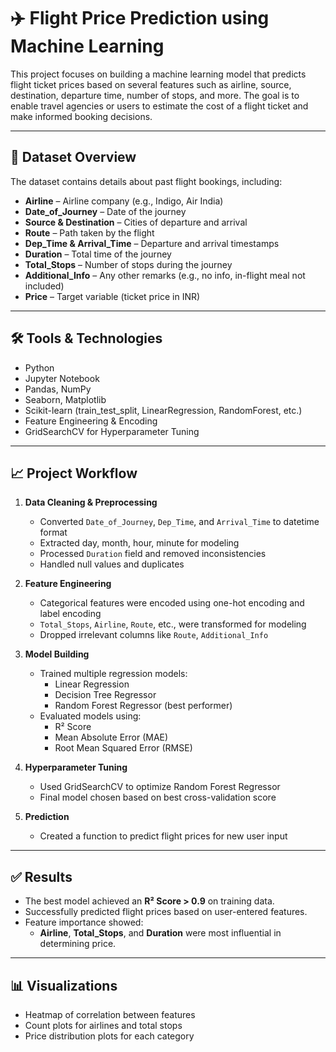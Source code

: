 # ✈️ Flight Price Prediction using Machine Learning

This project focuses on building a machine learning model that predicts flight ticket prices based on several features such as airline, source, destination, departure time, number of stops, and more. The goal is to enable travel agencies or users to estimate the cost of a flight ticket and make informed booking decisions.

---

## 📁 Dataset Overview

The dataset contains details about past flight bookings, including:

- **Airline** – Airline company (e.g., Indigo, Air India)
- **Date_of_Journey** – Date of the journey
- **Source & Destination** – Cities of departure and arrival
- **Route** – Path taken by the flight
- **Dep_Time & Arrival_Time** – Departure and arrival timestamps
- **Duration** – Total time of the journey
- **Total_Stops** – Number of stops during the journey
- **Additional_Info** – Any other remarks (e.g., no info, in-flight meal not included)
- **Price** – Target variable (ticket price in INR)

---

## 🛠️ Tools & Technologies

- Python
- Jupyter Notebook
- Pandas, NumPy
- Seaborn, Matplotlib
- Scikit-learn (train_test_split, LinearRegression, RandomForest, etc.)
- Feature Engineering & Encoding
- GridSearchCV for Hyperparameter Tuning

---

## 📈 Project Workflow

1. **Data Cleaning & Preprocessing**
   - Converted `Date_of_Journey`, `Dep_Time`, and `Arrival_Time` to datetime format
   - Extracted day, month, hour, minute for modeling
   - Processed `Duration` field and removed inconsistencies
   - Handled null values and duplicates

2. **Feature Engineering**
   - Categorical features were encoded using one-hot encoding and label encoding
   - `Total_Stops`, `Airline`, `Route`, etc., were transformed for modeling
   - Dropped irrelevant columns like `Route`, `Additional_Info`

3. **Model Building**
   - Trained multiple regression models:
     - Linear Regression
     - Decision Tree Regressor
     - Random Forest Regressor (best performer)
   - Evaluated models using:
     - R² Score
     - Mean Absolute Error (MAE)
     - Root Mean Squared Error (RMSE)

4. **Hyperparameter Tuning**
   - Used GridSearchCV to optimize Random Forest Regressor
   - Final model chosen based on best cross-validation score

5. **Prediction**
   - Created a function to predict flight prices for new user input

---

## ✅ Results

- The best model achieved an **R² Score > 0.9** on training data.
- Successfully predicted flight prices based on user-entered features.
- Feature importance showed:
  - **Airline**, **Total_Stops**, and **Duration** were most influential in determining price.

---

## 📊 Visualizations

- Heatmap of correlation between features
- Count plots for airlines and total stops
- Price distribution plots for each category
